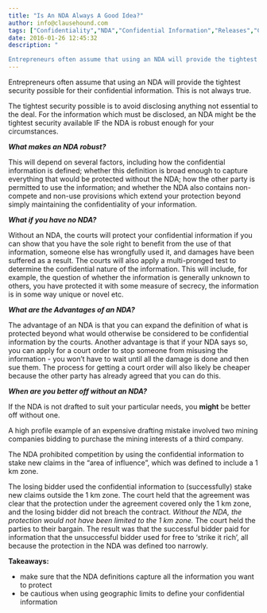 ```yaml
---
title: "Is An NDA Always A Good Idea?"
author: info@clausehound.com
tags: ["Confidentiality","NDA","Confidential Information","Releases","Commercial Activities","Confidentiality Agreement","info@clausehound.com"]
date: 2016-01-26 12:45:32
description: "

Entrepreneurs often assume that using an NDA will provide the tightest security possible for their confidential information. This..."
---
```


 

Entrepreneurs often assume that using an NDA will provide the tightest security possible for their confidential information. This is not always true.

The tightest security possible is to avoid disclosing anything not essential to the deal. For the information which must be disclosed, an NDA might be the tightest security available IF the NDA is robust enough for your circumstances.

***What makes an NDA robust?***

This will depend on several factors, including how the confidential information is defined; whether this definition is broad enough to capture everything that would be protected without the NDA; how the other party is permitted to use the information; and whether the NDA also contains non-compete and non-use provisions which extend your protection beyond simply maintaining the confidentiality of your information.

***What if you have no NDA?***

Without an NDA, the courts will protect your confidential information if you can show that you have the sole right to benefit from the use of that information, someone else has wrongfully used it, and damages have been suffered as a result. The courts will also apply a multi-pronged test to determine the confidential nature of the information. This will include, for example, the question of whether the information is generally unknown to others, you have protected it with some measure of secrecy, the information is in some way unique or novel etc.

***What are the Advantages of an NDA?***

The advantage of an NDA is that you can expand the definition of what is protected beyond what would otherwise be considered to be confidential information by the courts. Another advantage is that if your NDA says so, you can apply for a court order to stop someone from misusing the information - you won’t have to wait until all the damage is done and then sue them. The process for getting a court order will also likely be cheaper because the other party has already agreed that you can do this.

***When are you better off without an NDA?***

If the NDA is not drafted to suit your particular needs, you **might** be better off without one.

A high profile example of an expensive drafting mistake involved two mining companies bidding to purchase the mining interests of a third company.

The NDA prohibited competition by using the confidential information to stake new claims in the “area of influence”, which was defined to include a 1 km zone.

The losing bidder used the confidential information to (successfully) stake new claims outside the 1 km zone. The court held that the agreement was clear that the protection under the agreement covered only the 1 km zone, and the losing bidder did not breach the contract. *Without the NDA, the protection would not have been limited to the 1 km zone.* The court held the parties to their bargain. The result was that the successful bidder paid for information that the unsuccessful bidder used for free to ‘strike it rich’, all because the protection in the NDA was defined too narrowly.

 

**Takeaways:**
- make sure that the NDA definitions capture all the information you want to protect
- be cautious when using geographic limits to define your confidential information